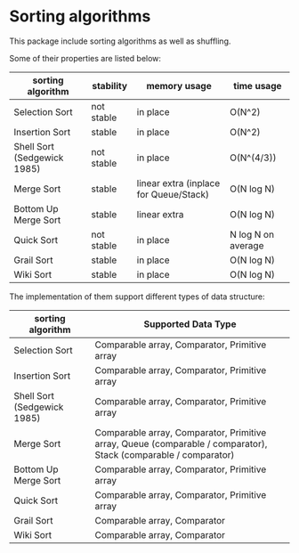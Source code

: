 # Sorting algorithms

This package include sorting algorithms as well as shuffling.

Some of their properties are listed below:

| sorting algorithm           | stability  | memory usage | time usage         |
| --------------------------- | ---------- | ------------ | ----------         |
| Selection Sort              | not stable | in place     | O(N^2)             |
| Insertion Sort              |     stable | in place     | O(N^2)             |
| Shell Sort (Sedgewick 1985) | not stable | in place     | O(N^(4/3))         |
| Merge Sort                  |     stable | linear extra (inplace for Queue/Stack) | O(N log N)         |
| Bottom Up Merge Sort        |     stable | linear extra | O(N log N)         |
| Quick Sort                  | not stable | in place     | N log N on average |
| Grail Sort                  |     stable | in place     | O(N log N)         |
| Wiki Sort                   |     stable | in place     | O(N log N)         |

The implementation of them support different types of data structure:

| sorting algorithm           | Supported Data Type
| --------------------------- | ---------- |
| Selection Sort              | Comparable array, Comparator, Primitive array |
| Insertion Sort              | Comparable array, Comparator, Primitive array |
| Shell Sort (Sedgewick 1985) | Comparable array, Comparator, Primitive array |
| Merge Sort                  | Comparable array, Comparator, Primitive array, Queue (comparable / comparator), Stack (comparable / comparator) |
| Bottom Up Merge Sort        | Comparable array, Comparator, Primitive array |
| Quick Sort                  | Comparable array, Comparator, Primitive array |
| Grail Sort                  | Comparable array, Comparator |
| Wiki Sort                   | Comparable array, Comparator |
